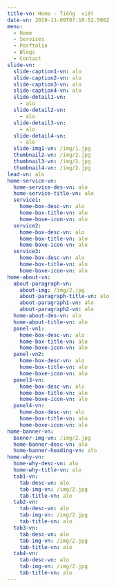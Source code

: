 ```yaml
---
title-vn: Home - Tiếng  việt
date-vn: 2019-11-09T07:18:52.506Z
menu:
  - Home
  - Services
  - Porftolio
  - Blogs
  - Contact
slide-vn:
  slide-caption1-vn: alo
  slide-caption2-vn: alo
  slide-caption3-vn: alo
  slide-caption4-vn: alo
  slide-detail1-vn:
    - alo
  slide-detail2-vn:
    - alo
  slide-detail3-vn:
    - alo
  slide-detail4-vn:
    - alo
  slide-img1-vn: /img/1.jpg
  thumbnail2-vn: /img/2.jpg
  thumbnail3-vn: /img/2.jpg
  thumbnail4-vn: /img/2.jpg
lead-vn: alo
home-service-vn:
  home-service-des-vn: alo
  home-service-title-vn: alo
  service1:
    home-box-desc-vn: alo
    home-box-title-vn: alo
    home-boxe-icon-vn: alo
  service2:
    home-box-desc-vn: alo
    home-box-title-vn: alo
    home-boxe-icon-vn: alo
  service3:
    home-box-desc-vn: alo
    home-box-title-vn: alo
    home-boxe-icon-vn: alo
home-about-vn:
  about-paragraph-vn:
    about-img: /img/2.jpg
    about-paragraph-title-vn: alo
    about-paragraph1-vn: alo
    about-paragraph2-vn: alo
  home-about-des-vn: alo
  home-about-title-vn: alo
  panel-vn1:
    home-box-desc-vn: alo
    home-box-title-vn: alo
    home-boxe-icon-vn: alo
  panel-vn2:
    home-box-desc-vn: alo
    home-box-title-vn: alo
    home-boxe-icon-vn: alo
  panel3-vn:
    home-box-desc-vn: alo
    home-box-title-vn: alo
    home-boxe-icon-vn: alo
  panel4-vn:
    home-box-desc-vn: alo
    home-box-title-vn: alo
    home-boxe-icon-vn: alo
home-banner-vn:
  banner-img-vn: /img/2.jpg
  home-banner-desc-vn: alo
  home-banner-heading-vn: alo
home-why-vn:
  home-why-desc-vn: alo
  home-why-title-vn: alo
  tab1-vn:
    tab-desc-vn: alo
    tab-img-vn: /img/2.jpg
    tab-title-vn: alo
  tab2-vn:
    tab-desc-vn: alo
    tab-img-vn: /img/2.jpg
    tab-title-vn: alo
  tab3-vn:
    tab-desc-vn: alo
    tab-img-vn: /img/2.jpg
    tab-title-vn: alo
  tab4-vn:
    tab-desc-vn: alo
    tab-img-vn: /img/2.jpg
    tab-title-vn: alo
---
```


